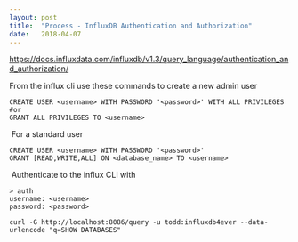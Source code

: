 ```yaml
---
layout: post
title:  "Process - InfluxDB Authentication and Authorization"
date:   2018-04-07
---
```



<p id="bkmrk-https%3A%2F%2Fdocs.influxd"><a href="https://docs.influxdata.com/influxdb/v1.3/query_language/authentication_and_authorization/">https://docs.influxdata.com/influxdb/v1.3/query_language/authentication_and_authorization/</a></p>
<p id="bkmrk-from-the-influx-cli-">From the influx cli use these commands to create a new admin user</p>
<pre id="bkmrk-create-user-%3Cusernam"><code>CREATE USER &lt;username&gt; WITH PASSWORD '&lt;password&gt;' WITH ALL PRIVILEGES<br>#or<br>GRANT ALL PRIVILEGES TO &lt;username&gt;<br></code></pre>
<p id="bkmrk-%C2%A0for-a-standard-use"> For a standard user</p>
<pre id="bkmrk-create-user-%3Cusernam-0"><code>CREATE USER &lt;username&gt; WITH PASSWORD '&lt;password&gt;'<br>GRANT [READ,WRITE,ALL] ON &lt;database_name&gt; TO &lt;username&gt;</code></pre>
<p id="bkmrk-%C2%A0"> Authenticate to the influx CLI with</p>
<pre class=" language-bash" id="bkmrk-%3E-auth-username%3A-%3Cus"><code class=" language-bash">&gt; auth
username: &lt;username&gt;
password: &lt;password&gt;</code></pre>
<pre class=" language-bash" id="bkmrk-curl--g-http%3A%2F%2Flocal"><code class=" language-bash">curl -G http://localhost:8086/query -u todd:influxdb4ever --data-urlencode "q=SHOW DATABASES"<br></code></pre>
